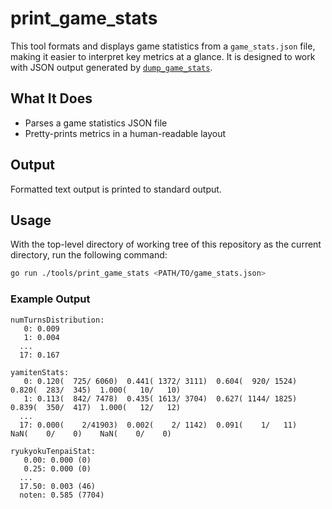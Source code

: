 # print_game_stats

This tool formats and displays game statistics from a `game_stats.json` file, making it easier to interpret key metrics at a glance.
It is designed to work with JSON output generated by [`dump_game_stats`](../dump_game_stats/).

## What It Does

- Parses a game statistics JSON file
- Pretty-prints metrics in a human-readable layout

## Output

Formatted text output is printed to standard output.

## Usage

With the top-level directory of working tree of this repository as the current directory, run the following command:

```sh
go run ./tools/print_game_stats <PATH/TO/game_stats.json>
```

### Example Output

```plain
numTurnsDistribution:
   0: 0.009
   1: 0.004
  ...
  17: 0.167

yamitenStats:
   0: 0.120(  725/ 6060)  0.441( 1372/ 3111)  0.604(  920/ 1524)  0.820(  283/  345)  1.000(   10/   10)  
   1: 0.113(  842/ 7478)  0.435( 1613/ 3704)  0.627( 1144/ 1825)  0.839(  350/  417)  1.000(   12/   12)  
  ...
  17: 0.000(    2/41903)  0.002(    2/ 1142)  0.091(    1/   11)    NaN(    0/    0)    NaN(    0/    0)  

ryukyokuTenpaiStat:
   0.00: 0.000 (0)
   0.25: 0.000 (0)
  ...
  17.50: 0.003 (46)
  noten: 0.585 (7704)

```
